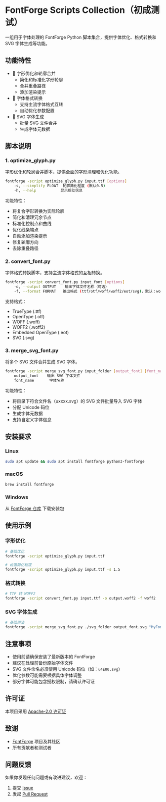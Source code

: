 # FontForge Scripts Collection（初成测试）

一组用于字体处理的 FontForge Python 脚本集合，提供字体优化、格式转换和 SVG 字体生成等功能。

## 功能特性

- 🔧 字形优化和轮廓合并
  - 简化和标准化字形轮廓
  - 合并重叠路径
  - 添加渲染提示
- 🔄 字体格式转换
  - 支持主流字体格式互转
  - 自动优化参数配置
- 🎨 SVG 字体生成
  - 批量 SVG 文件合并
  - 生成字体元数据

## 脚本说明

### 1. optimize_glyph.py
字形优化和轮廓合并脚本，提供全面的字形清理和优化功能。

```bash
fontforge -script optimize_glyph.py input.ttf [options]
    -s, --simplify FLOAT  轮廓简化程度 (默认0.5)
    -h, --help           显示帮助信息
```

功能特性：
- 将复合字形转换为实际轮廓
- 简化和清理冗余节点
- 标准化控制点和曲线
- 优化线条端点
- 自动添加渲染提示
- 修复轮廓方向
- 去除重叠路径

### 2. convert_font.py
字体格式转换脚本，支持主流字体格式的互相转换。

```bash
fontforge -script convert_font.py input_font [options]
    -o, --output OUTPUT    输出字体文件名称（可选）
    -f, --format FORMAT   输出格式 (ttf/otf/woff/woff2/eot/svg)，默认：woff2
```

支持格式：
- TrueType (.ttf)
- OpenType (.otf)
- WOFF (.woff)
- WOFF2 (.woff2)
- Embedded OpenType (.eot)
- SVG (.svg)

### 3. merge_svg_font.py
将多个 SVG 文件合并生成 SVG 字体。

```bash
fontforge -script merge_svg_font.py input_folder [output_font] [font_name]
    output_font    输出 SVG 字体文件
    font_name       字体名称
```

功能特性：
- 将目录下符合文件名（uxxxx.svg）的 SVG 文件批量导入 SVG 字体
- 分配 Unicode 码位
- 生成字体元数据
- 支持自定义字体信息

## 安装要求

### Linux
```bash
sudo apt update && sudo apt install fontforge python3-fontforge
```

### macOS
```bash
brew install fontforge
```

### Windows
从 [FontForge 仓库](https://github.com/fontforge/fontforge/releases/latest) 下载安装包

## 使用示例

### 字形优化
```bash
# 基础优化
fontforge -script optimize_glyph.py input.ttf

# 设置简化程度
fontforge -script optimize_glyph.py input.ttf -s 1.5
```

### 格式转换
```bash
# TTF 转 WOFF2
fontforge -script convert_font.py input.ttf -o output.woff2 -f woff2
```

### SVG 字体生成
```bash
# 基础用法
fontforge -script merge_svg_font.py ./svg_folder output_font.svg "MyFont"
```

## 注意事项

- 使用前请确保安装了最新版本的 FontForge
- 建议在处理前备份原始字体文件
- SVG 文件命名必须使用 Unicode 码位（如：`u4E00.svg`）
- 优化参数可能需要根据具体字体调整
- 部分字体可能包含授权限制，请确认许可证

## 许可证

本项目采用 [Apache-2.0 许可证](LICENSE)

## 致谢

- [FontForge](https://fontforge.org/) 项目及其社区
- 所有贡献者和测试者

## 问题反馈

如果你发现任何问题或有改进建议，欢迎：
1. 提交 [Issue](../../issues)
2. 发起 [Pull Request](../../pulls)
